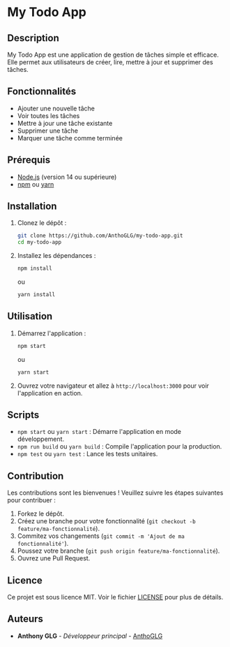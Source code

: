 # My Todo App

## Description

My Todo App est une application de gestion de tâches simple et efficace. Elle permet aux utilisateurs de créer, lire, mettre à jour et supprimer des tâches.

## Fonctionnalités

- Ajouter une nouvelle tâche
- Voir toutes les tâches
- Mettre à jour une tâche existante
- Supprimer une tâche
- Marquer une tâche comme terminée

## Prérequis

- [Node.js](https://nodejs.org/) (version 14 ou supérieure)
- [npm](https://www.npmjs.com/) ou [yarn](https://yarnpkg.com/)

## Installation

1. Clonez le dépôt :
   ```sh
   git clone https://github.com/AnthoGLG/my-todo-app.git
   cd my-todo-app
   ```

2. Installez les dépendances :
   ```sh
   npm install
   ```
   ou
   ```sh
   yarn install
   ```

## Utilisation

1. Démarrez l'application :
   ```sh
   npm start
   ```
   ou
   ```sh
   yarn start
   ```

2. Ouvrez votre navigateur et allez à `http://localhost:3000` pour voir l'application en action.

## Scripts

- `npm start` ou `yarn start` : Démarre l'application en mode développement.
- `npm run build` ou `yarn build` : Compile l'application pour la production.
- `npm test` ou `yarn test` : Lance les tests unitaires.

## Contribution

Les contributions sont les bienvenues ! Veuillez suivre les étapes suivantes pour contribuer :

1. Forkez le dépôt.
2. Créez une branche pour votre fonctionnalité (`git checkout -b feature/ma-fonctionnalité`).
3. Commitez vos changements (`git commit -m 'Ajout de ma fonctionnalité'`).
4. Poussez votre branche (`git push origin feature/ma-fonctionnalité`).
5. Ouvrez une Pull Request.

## Licence

Ce projet est sous licence MIT. Voir le fichier [LICENSE](LICENSE) pour plus de détails.

## Auteurs

- **Anthony GLG** - *Développeur principal* - [AnthoGLG](https://github.com/AnthoGLG)
